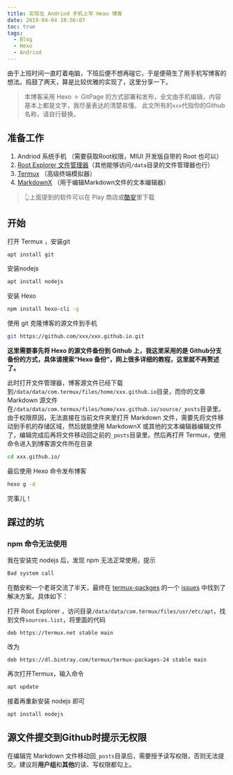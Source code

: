 ```yaml
---
title: 实现在 Andriod 手机上写 Hexo 博客
date: 2019-04-04 18:56:07
toc: true
tags: 
  - Blog
  - Hexo
  - Andriod
---
```


由于上班时间一直盯着电脑，下班后便不想再碰它，于是便萌生了用手机写博客的想法。捣鼓了两天，算是比较优雅的实现了，这里分享一下。

> 本博客采用 Hexo ＋ GitPage 的方式部署和发布，全文由手机编辑，内容基本上都是文字，我尽量表达的清楚易懂。
> 此文所有的`xxx`代指你的Github名称，请自行替换。

<!--more-->

## 准备工作

1. Andriod 系统手机 （需要获取Root权限，MIUI 开发版自带的 Root 也可以）
2. [Root Explorer 文件管理器](https://www.coolapk.com/apk/com.speedsoftware.rootexplorer)（其他能够访问`/data`目录的文件管理器也行）
3. [Termux](https://www.coolapk.com/apk/com.termux) （高级终端模拟器）
4. [MarkdownX](https://www.coolapk.com/apk/com.ryeeeeee.markdownx) （用于编辑Markdown文件的文本编辑器）

> 👆上面提到的软件可以在 Play 商店或[酷安](http://www.coolapk.com)里下载

## 开始

打开 Termux ，安装git

```bash
apt install git
```

安装nodejs

```bash
apt install nodejs
```

安装 Hexo

```bash
npm install hexo-cli -g
```

使用 git 克隆博客的源文件到手机

```bash
git https://github.com/xxx/xxx.github.io.git
```

**这里需要事先将 Hexo 的源文件备份到 Github 上，我这里采用的是 Github分支备份的方式，具体请搜索“Hexo 备份”，网上很多详细的教程，这里就不再赘述了。**

此时打开文件管理器，博客源文件已经下载到`/data/data/com.termux/files/home/xxx.github.io`目录，而你的文章 Markdown 源文件在`/data/data/com.termux/files/home/xxx.github.io/source/_posts`目录里。由于权限原因，无法直接在当前文件夹里打开 Markdown 文件，需要先将文件移动到手机的存储区域，然后就能使用 MarkdownX 或其他的文本编辑器编辑文件了，编辑完成后再将文件移动回之前的`_posts`目录里。然后再打开 Termux，使用命令进入到博客源文件所在目录

```bash
cd xxx.github.io/
```

最后使用 Hexo 命令发布博客

```bash
hexo g -d
```

完事儿！

## 踩过的坑

### npm 命令无法使用

我在安装完 nodejs 后，发现 npm 无法正常使用，提示

```bash
Bad system call
```

在酷安和一个老哥交流了半天，最终在 [termux-packges](https://github.com/termux/termux-packages) 的一个 [issues](https://github.com/termux/termux-packages/issues/3608) 中找到了解决方案。具体如下：

打开 Root Explorer ，访问目录`/data/data/com.termux/files/usr/etc/apt`，找到文件`sources.list`，将里面的代码

```text
deb https://termux.net stable main
```

改为

```text
deb https://dl.bintray.com/termux/termux-packages-24 stable main
```

再次打开Termux，输入命令

```bash
apt update
```

接着再重新安装 nodejs 即可

```bash
apt install nodejs
```

## 源文件提交到Github时提示无权限

在编辑完 Markdown 文件移动回`_posts`目录后，需要授予读写权限，否则无法提交。建议将**用户组**和**其他**的读、写权限都勾上。
